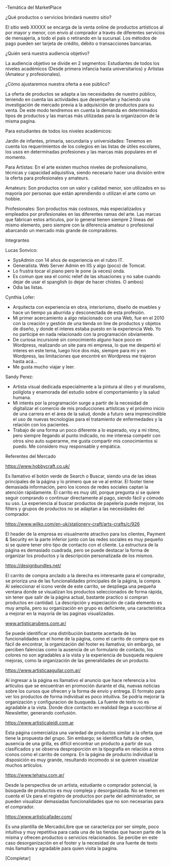 -Temática del MarketPlace

¿Qué productos o servicios brindará nuestro sitio? 

El sitio web XXXXX se encarga de la venta online de productos artísticos al por mayor y menor, con envío al comprador a través de diferentes servicios de mensajería, a todo el país o retirando en la sucursal. Los métodos de pago pueden ser tarjeta de crédito, débito o transacciones bancarias.

¿Quién será nuestra audiencia objetivo?

La audiencia objetivo se divide en 2 segmentos:
Estudiantes de todos los niveles académicos (Desde primera infancia hasta universitarios) y 
Artistas (Amateur y profesionales). 

¿Cómo ajustaremos nuestra oferta a ese público? 

La oferta de productos se adapta a las necesidades de nuestro público, teniendo en cuenta las actividades que desempeñan y haciendo una investigación de mercado previa a la adquisición de productos para su venta. De este modo tendremos en cuenta la demanda en determinados tipos de productos y las marcas más utilizadas para la organizacion de la misma pagina.  

Para estudiantes de todos los niveles académicos: 

Jardin de infantes, primaria, secundaria y universidades: Tenemos en cuenta los requerimientos de los colegios en las listas de útiles escolares, los usos  en determinadas profesiones y las marcas más populares en el momento. 

Para Artistas: 
En el arte existen muchos niveles de profesionalismo, técnicas y capacidad adquisitiva, siendo necesario hacer una división entre la oferta para profesionales y amateurs. 

Amateurs: 
Son productos con un valor y calidad menor, son utilizados en su mayoría por personas que están aprendiendo o utilizan el arte como un hobbie. 

Profesionales: 
Son productos más costosos, más especializados y empleados por profesionales en las diferentes ramas del arte.
Las marcas que fabrican estos articulos, por lo general  tienen siempre 2 líneas del mismo elemento, pero siempre con la diferencia amateur o profesional abarcando un mercado más grande de compradores. 

Integrantes

Lucas Sonvico:
- SysAdmin con 14 años de experiencia en el rubro IT. 
- Generalista. Web Server Admin en IIS y algo (poco) de Tomcat. 
- Lo frustra tocar el piano pero le pone (a veces) onda. 
- Es comun que sea el comic relief de las situaciones y no sabe cuando dejar de usar el spanglish (o dejar de hacer chistes. O ambos)
- Odia las listas.

Cynthia Lofer:
- Arquitecta con experiencia en obra, interiorismo, diseño de muebles y hace un tiempo ya aburrida y desconectada de esta profesión.
- Mi primer acercamiento a algo relacionado con una Web, fue en el 2010 con la creación y gestión de una tienda on line de productos y objetos de diseño, y donde el interes estaba puesto en la experiencia Web. Yo no participe en nada relacionado con la programación obviamente.
- De curiosa incursioné sin conocimiento alguno hace poco en Wordpress, realizando un site para mi empresa, lo que me despertó el interes en este tema, luego hice dos más, siempre para mi y en Wordpress, las limitaciones que encontré en Wordpress me trajeron hasta acá...
- Me gusta mucho viajar y leer.

Sandy Perez: 
- Artista visual dedicada especialmente a la pintura al óleo y el muralismo, políglota y enamorada del estudio sobre el comportamiento y la salud humana.
- Mi interés por la programación surge a partir de la necesidad de digitalizar el comercio de mis producciones artísticas y el próximo inicio de una carrera en el área de la salud, donde a futuro sera imprescindible el uso de nuevas tecnologías para el tratamiento de enfermedades y la relación con los pacientes.
- Trabajo de una forma un poco diferente a lo esperado, voy a mi ritmo, pero siempre llegando al punto indicado, no me interesa competir con otros sino auto superarme, me gusta compartir mis conocimientos si puedo. Me considero muy responsable y empática.



Referentes del Mercado 

https://www.hobbycraft.co.uk/

Es llamativo el botón verde de Search o Buscar, siendo una de las ideas principales de la página y lo primero que se ve al entrar. El footer tiene demasiada información, pero los iconos de redes sociales captan la atención rápidamente. El carrito es muy útil, porque pregunta si se quiere seguir comprando o continuar directamente al pago, siendo fácil y cómodo su uso. La experiencia al buscar productos de papelería puede mejorar, los filters y grupos de productos no se adaptan a las necesidades del comprador. 

https://www.wilko.com/en-uk/stationery-craft/arts-crafts/c/926  

El header de la empresa es visualmente atractivo para los clientes, Payment & Security en la parte inferior junto con las redes sociales es muy pequeño si se quiere tener otro tipo de contacto con el cliente. La estructura de la página es demasiado cuadrada, pero se puede destacar la forma de organizar los productos y la descripción personalizada de los mismos. 

https://designbundles.net/

El carrito de compra anclado a la derecha es interesante para el comprador, se prioriza una de las funcionalidades principales de la página, la compra. Al seleccionar el icono verde de este carrito, se despliega una pequeña ventana donde se visualizan los productos seleccionados de forma rápida, sin tener que salir de la página actual, bastante practico si compran productos en cantidad. La descripción y especiación de cada elemento es muy amplia, pero su organización en grupo es deficiente, una característica a mejorar en la mayoría de las paginas visualizadas. 

www.artisticarubens.com.ar/

Se puede identificar una distribución bastante acertada de las funcionalidades en el home de la página, como el carrito de compra que es fácil de encontrar, la organización del footer es llamativa; sin embargo, se perciben falencias como la ausencia de un formulario de contacto, los colores no son agradables a la vista y la experiencia de busqueda requiere mejoras, como la organización de las generalidades de un producto. 

https://www.artisticaaguilar.com.ar/

Al ingresar a la página es llamativo el anuncio que hace referencia a los artículos que se encuentran en promoción durante el día, nuevas noticias sobre los cursos que ofrecen y la forma de envío y entrega. El formato para ver los productos de forma individual es poco intuitiva. Se podría mejorar la organización y configuracion de busqueda. La fuente de texto no es agradable a la vista. Donde dice contacto en realidad llega a suscribirse al Newsletter, generando confusión. 

https://www.artisticaleidi.com.ar

Esta página comercializa una variedad de productos similar a la oferta que tiene la propuesta del grupo. Sin embargo; se identifica falta de orden, ausencia de una grilla, es difícil encontrar un producto a partir de sus clasificados y se observa desproporción en la tipografía en relación a otros iconos como el carrito de compra. En la página de producto individual la disposición es muy grande, resultando incomodo si se quieren visualizar muchos artículos.  

https://www.tehanu.com.ar/

Desde la perspectiva de un artista, estudiante o comprador potencial, la búsqueda de productos es muy compleja y desorganizada. No se tienen en cuenta el Ux para el registro de productos por parte del administrador, se pueden visualizar demasiadas funcionalidades que no son necesarias para el comprador. 

https://www.artisticafader.com/

Es una plantilla de MercadoLibre que se caracteriza por ser simple, poco intuitiva y muy repetitiva para cada una de las tiendas que hacen parte de la misma y ofrecen productos o servicios relacionados. Se percibe en este caso desorganización en el footer y la necesidad de una fuente de texto más llamativa y agradable para quien visita la pagina. 
 
[Completar]
